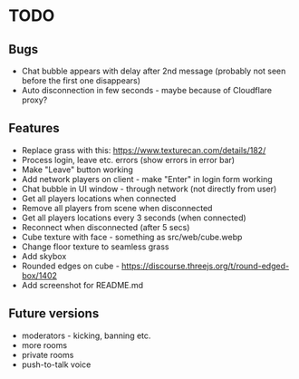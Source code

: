 # TODO

## Bugs

- Chat bubble appears with delay after 2nd message (probably not seen before the first one disappears)
- Auto disconnection in few seconds - maybe because of Cloudflare proxy?

## Features

- Replace grass with this: https://www.texturecan.com/details/182/
- Process login, leave etc. errors (show errors in error bar)
- Make "Leave" button working
- Add network players on client - make "Enter" in login form working
- Chat bubble in UI window - through network (not directly from user)
- Get all players locations when connected
- Remove all players from scene when disconnected
- Get all players locations every 3 seconds (when connected)
- Reconnect when disconnected (after 5 secs)
- Cube texture with face - something as src/web/cube.webp
- Change floor texture to seamless grass
- Add skybox
- Rounded edges on cube - https://discourse.threejs.org/t/round-edged-box/1402
- Add screenshot for README.md

## Future versions

- moderators - kicking, banning etc.
- more rooms
- private rooms
- push-to-talk voice
